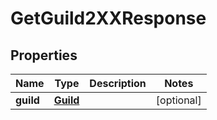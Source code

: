 

# GetGuild2XXResponse


## Properties

| Name | Type | Description | Notes |
|------------ | ------------- | ------------- | -------------|
|**guild** | [**Guild**](Guild.md) |  |  [optional] |



